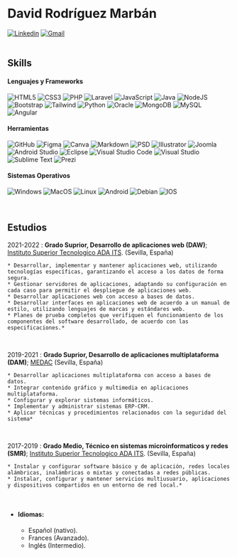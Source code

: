 <br>

# David Rodríguez Marbán

[![Linkedin](https://img.shields.io/badge/linkedin-%230077B5.svg?style=for-the-badge&logo=linkedin&logoColor=white)](https://www.linkedin.com/in/david-rodriguez-marban/)
[![Gmail](https://img.shields.io/badge/Gmail-D14836?style=for-the-badge&logo=gmail&logoColor=white)](mailto:davidrodriguezmarban@gmail.com)                       
<br>

## Skills
#### Lenguajes y Frameworks
![HTML5](https://img.shields.io/badge/html5-%23E34F26.svg?style=for-the-badge&logo=html5&logoColor=white)
![CSS3](https://img.shields.io/badge/css3-%231572B6.svg?style=for-the-badge&logo=css3&logoColor=white)
![PHP](https://img.shields.io/badge/PHP-777BB4?style=for-the-badge&logo=php&logoColor=white)
![Laravel](https://img.shields.io/badge/Laravel-FF2D20?style=for-the-badge&logo=laravel&logoColor=white)
![JavaScript](https://img.shields.io/badge/JavaScript-F7DF1E?style=for-the-badge&logo=javascript&logoColor=black)
![Java](https://img.shields.io/badge/Java-ED8B00?style=for-the-badge&logo=java&logoColor=white)
![NodeJS](https://img.shields.io/badge/node.js-6DA55F?style=for-the-badge&logo=node.js&logoColor=white)
![Bootstrap](https://img.shields.io/badge/Bootstrap-563D7C?style=for-the-badge&logo=bootstrap&logoColor=white)
![Tailwind](https://img.shields.io/badge/Tailwind_CSS-38B2AC?style=for-the-badge&logo=tailwind-css&logoColor=white)
![Python](https://img.shields.io/badge/python-3670A0?style=for-the-badge&logo=python&logoColor=ffdd54)
![Oracle](https://img.shields.io/badge/Oracle-F80000?style=for-the-badge&logo=Oracle&logoColor=white)
![MongoDB](https://img.shields.io/badge/MongoDB-%234ea94b.svg?style=for-the-badge&logo=mongodb&logoColor=white)
![MySQL](https://img.shields.io/badge/mysql-%2300f.svg?style=for-the-badge&logo=mysql&logoColor=white)
![Angular](https://img.shields.io/badge/Angular-DD0031?style=for-the-badge&logo=angular&logoColor=white)

#### Herramientas
![GitHub](https://img.shields.io/badge/GitHub-100000?style=for-the-badge&logo=github&logoColor=white)
![Figma](https://img.shields.io/badge/Figma-F24E1E?style=for-the-badge&logo=figma&logoColor=white)
![Canva](https://img.shields.io/badge/Canva-%2300C4CC.svg?&style=for-the-badge&logo=Canva&logoColor=white)
![Markdown](https://img.shields.io/badge/markdown-%23000000.svg?style=for-the-badge&logo=markdown&logoColor=white)
![PSD](https://img.shields.io/badge/Adobe%20Photoshop-31A8FF?style=for-the-badge&logo=Adobe%20Photoshop&logoColor=black)
![Illustrator](https://img.shields.io/badge/Adobe%20Illustrator-FF9A00?style=for-the-badge&logo=adobe%20illustrator&logoColor=white)
![Joomla](https://img.shields.io/badge/Joomla-5091CD?style=for-the-badge&logo=joomla&logoColor=white)
![Android Studio](https://img.shields.io/badge/Android%20Studio-3DDC84.svg?style=for-the-badge&logo=android-studio&logoColor=white)
![Eclipse](https://img.shields.io/badge/Eclipse-FE7A16.svg?style=for-the-badge&logo=Eclipse&logoColor=white)
![Visual Studio Code](https://img.shields.io/badge/Visual%20Studio%20Code-0078d7.svg?style=for-the-badge&logo=visual-studio-code&logoColor=white)
![Visual Studio](https://img.shields.io/badge/Visual%20Studio-5C2D91.svg?style=for-the-badge&logo=visual-studio&logoColor=white)
![Sublime Text](https://img.shields.io/badge/sublime_text-%23575757.svg?style=for-the-badge&logo=sublime-text&logoColor=important)
![Prezi](https://img.shields.io/badge/Prezi-3181FF?style=for-the-badge&logo=prezi&logoColor=white)

#### Sistemas Operativos
![Windows](https://img.shields.io/badge/Windows-0078D6?style=for-the-badge&logo=windows&logoColor=white)
![MacOS](https://img.shields.io/badge/mac%20os-000000?style=for-the-badge&logo=apple&logoColor=white)
![Linux](https://img.shields.io/badge/Linux-FCC624?style=for-the-badge&logo=linux&logoColor=black)
![Android](https://img.shields.io/badge/Android-3DDC84?style=for-the-badge&logo=android&logoColor=white)
![Debian](https://img.shields.io/badge/Debian-A81D33?style=for-the-badge&logo=debian&logoColor=white)
![IOS](https://img.shields.io/badge/iOS-000000?style=for-the-badge&logo=ios&logoColor=white)

<br>

## Estudios


2021-2022
:   **Grado Suprior, Desarrollo de aplicaciones web (DAW)**; [Instituto Superior Tecnologico ADA ITS](https://adaits.es). (Sevilla, España)

    * Desarrollar, implementar y mantener aplicaciones web, utilizando tecnologías específicas, garantizando el acceso a los datos de forma segura.
    * Gestionar servidores de aplicaciones, adaptando su configuración en cada caso para permitir el despliegue de aplicaciones web.
    * Desarrollar aplicaciones web con acceso a bases de datos.
    * Desarrollar interfaces en aplicaciones web de acuerdo a un manual de estilo, utilizando lenguajes de marcas y estándares web.
    * Planes de prueba completos que verifiquen el funcionamiento de los componentes del software desarrollado, de acuerdo con las especificaciones.*

<br>

2019-2021
:   **Grado Suprior, Desarrollo de aplicaciones multiplataforma (DAM)**; [MEDAC](https://medac.es) (Sevilla, España)

    * Desarrollar aplicaciones multiplataforma con acceso a bases de datos.
    * Integrar contenido gráfico y multimedia en aplicaciones multiplataforma.
    * Configurar y explorar sistemas informáticos.
    * Implementar y administrar sistemas ERP-CRM.
    * Aplicar técnicas y procedimientos relacionados con la seguridad del sistema*

<br>
     
2017-2019
:   **Grado Medio, Técnico en sistemas microinformaticos y redes (SMR)**; [Instituto Superior Tecnologico ADA ITS](https://adaits.es). (Sevilla, España)

    * Instalar y configurar software básico y de aplicación, redes locales alámbricas, inalámbricas o mixtas y conectadas a redes públicas.
    * Instalar, configurar y mantener servicios multiusuario, aplicaciones y dispositivos compartidos en un entorno de red local.*

<br>

* #### Idiomas:

     * Español (nativo).
     * Frances (Avanzado).
     * Inglés (Intermedio).

<br><br>



